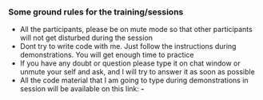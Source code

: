 ### Some ground rules for the training/sessions  
- All the participants, please be on mute mode so that other participants will not get disturbed during the session  
- Dont try to write code with me. Just follow the instructions during demonstrations. You will get enough time to practice  
- If you have any doubt or question please type it on chat window or unmute your self and ask, and I will try to answer it as soon as possible  
- All the code material that I am going to type during demonstrations in session will be available on this link: <b> -</b>  

